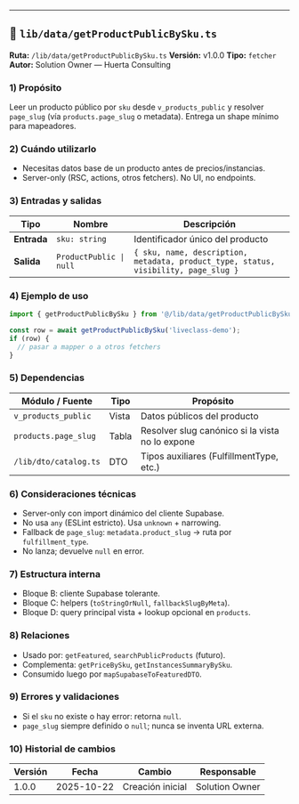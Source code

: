 
---

## 🧩 `lib/data/getProductPublicBySku.ts`

**Ruta:** `/lib/data/getProductPublicBySku.ts`
**Versión:** v1.0.0
**Tipo:** `fetcher`
**Autor:** Solution Owner — Huerta Consulting

### 1) Propósito

Leer un producto público por `sku` desde `v_products_public` y resolver `page_slug` (vía `products.page_slug` o metadata). Entrega un shape mínimo para mapeadores.

### 2) Cuándo utilizarlo

* Necesitas datos base de un producto antes de precios/instancias.
* Server-only (RSC, actions, otros fetchers). No UI, no endpoints.

### 3) Entradas y salidas

| Tipo        | Nombre                  | Descripción                                                                         |
| ----------- | ----------------------- | ----------------------------------------------------------------------------------- |
| **Entrada** | `sku: string`           | Identificador único del producto                                                    |
| **Salida**  | `ProductPublic \| null` | `{ sku, name, description, metadata, product_type, status, visibility, page_slug }` |

### 4) Ejemplo de uso

```ts
import { getProductPublicBySku } from '@/lib/data/getProductPublicBySku';

const row = await getProductPublicBySku('liveclass-demo');
if (row) {
  // pasar a mapper o a otros fetchers
}
```

### 5) Dependencias

| Módulo / Fuente       | Tipo  | Propósito                                       |
| --------------------- | ----- | ----------------------------------------------- |
| `v_products_public`   | Vista | Datos públicos del producto                     |
| `products.page_slug`  | Tabla | Resolver slug canónico si la vista no lo expone |
| `/lib/dto/catalog.ts` | DTO   | Tipos auxiliares (FulfillmentType, etc.)        |

### 6) Consideraciones técnicas

* Server-only con import dinámico del cliente Supabase.
* No usa `any` (ESLint estricto). Usa `unknown` + narrowing.
* Fallback de `page_slug`: `metadata.product_slug` → ruta por `fulfillment_type`.
* No lanza; devuelve `null` en error.

### 7) Estructura interna

* Bloque B: cliente Supabase tolerante.
* Bloque C: helpers (`toStringOrNull`, `fallbackSlugByMeta`).
* Bloque D: query principal vista + lookup opcional en `products`.

### 8) Relaciones

* Usado por: `getFeatured`, `searchPublicProducts` (futuro).
* Complementa: `getPriceBySku`, `getInstancesSummaryBySku`.
* Consumido luego por `mapSupabaseToFeaturedDTO`.

### 9) Errores y validaciones

* Si el `sku` no existe o hay error: retorna `null`.
* `page_slug` siempre definido o `null`; nunca se inventa URL externa.

### 10) Historial de cambios

| Versión | Fecha      | Cambio           | Responsable    |
| ------- | ---------- | ---------------- | -------------- |
| 1.0.0   | 2025-10-22 | Creación inicial | Solution Owner |


